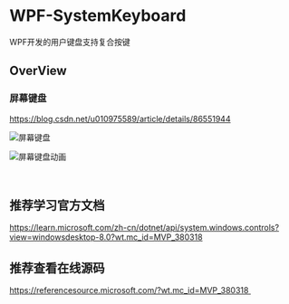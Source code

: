 # WPF-SystemKeyboard
WPF开发的用户键盘支持复合按键

## OverView 

### 屏幕键盘

https://blog.csdn.net/u010975589/article/details/86551944

![屏幕键盘](https://github.com/HeBianGu/WPF-SystemKeyboard/blob/master/Document/屏幕键盘.png)

![屏幕键盘动画](https://github.com/HeBianGu/WPF-SystemKeyboard/blob/master/Document/屏幕键盘.gif)


​
## 推荐学习官方文档
https://learn.microsoft.com/zh-cn/dotnet/api/system.windows.controls?view=windowsdesktop-8.0?wt.mc_id=MVP_380318
## 推荐查看在线源码
https://referencesource.microsoft.com/?wt.mc_id=MVP_380318 ​​
